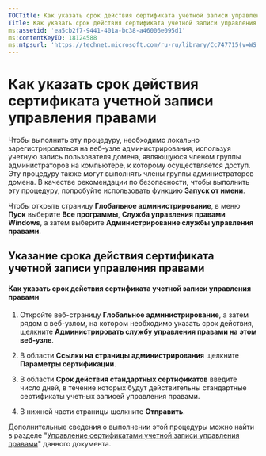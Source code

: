 ```yaml
---
TOCTitle: Как указать срок действия сертификата учетной записи управления правами
Title: Как указать срок действия сертификата учетной записи управления правами
ms:assetid: 'ea5cb2f7-9441-401a-bc38-a46006e095d1'
ms:contentKeyID: 18124588
ms:mtpsurl: 'https://technet.microsoft.com/ru-ru/library/Cc747715(v=WS.10)'
---
```


Как указать срок действия сертификата учетной записи управления правами
=======================================================================

Чтобы выполнить эту процедуру, необходимо локально зарегистрироваться на веб-узле администрирования, используя учетную запись пользователя домена, являющуюся членом группы администраторов на компьютере, к которому осуществляется доступ. Эту процедуру также могут выполнять члены группы администраторов домена. В качестве рекомендации по безопасности, чтобы выполнить эту процедуру, попробуйте использовать функцию **Запуск от имени**.

Чтобы открыть страницу **Глобальное администрирование**, в меню **Пуск** выберите **Все программы**, **Служба управления правами Windows**, а затем выберите **Администрирование службы управления правами**.

Указание срока действия сертификата учетной записи управления правами
---------------------------------------------------------------------

#### Как указать срок действия сертификата учетной записи управления правами

1.  Откройте веб-страницу **Глобальное администрирование**, а затем рядом с веб-узлом, на котором необходимо указать срок действия, щелкните **Администрировать службу управления правами на этом веб-узле**.

2.  В области **Ссылки на страницы администрирования** щелкните **Параметры сертификации**.

3.  В области **Срок действия стандартных сертификатов** введите число дней, в течение которых будут действительны стандартные сертификаты учетных записей управления правами.

4.  В нижней части страницы щелкните **Отправить**.

Дополнительные сведения о выполнении этой процедуры можно найти в разделе "[Управление сертификатами учетной записи управления правами](https://technet.microsoft.com/49c5c2ba-e197-4e4b-b3b3-b3248f068bcc)" данного документа.
